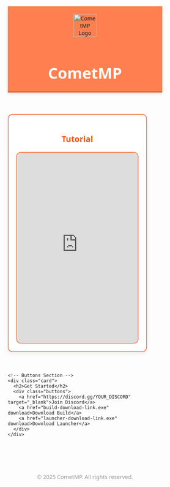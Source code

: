 <!DOCTYPE html>
<html lang="en">
<head>
  <meta charset="UTF-8">
  <meta name="viewport" content="width=device-width, initial-scale=1.0">
  <title>CometMP - Fortnite Project</title>
  <style>
    /* General Reset */
    * {
      margin: 0;
      padding: 0;
      box-sizing: border-box;
      font-family: 'Segoe UI', Tahoma, Geneva, Verdana, sans-serif;
    }

    body {
      background-color: #fff8f0;
      color: #333;
      display: flex;
      flex-direction: column;
      align-items: center;
      min-height: 100vh;
    }

    header {
      width: 100%;
      background-color: #ff7f50; /* Season 5 desert orange */
      padding: 20px 0;
      text-align: center;
      box-shadow: 0 4px 8px rgba(0,0,0,0.1);
      border-bottom: 4px solid #e06b3a;
    }

    header img {
      height: 60px;
      margin-bottom: 10px;
    }

    header h1 {
      color: #fff;
      font-size: 2.5rem;
      font-weight: bold;
    }

    main {
      max-width: 900px;
      width: 90%;
      margin-top: 40px;
      display: flex;
      flex-direction: column;
      gap: 40px;
    }

    .card {
      background: #fff;
      border: 2px solid #ff7f50;
      border-radius: 12px;
      padding: 20px;
      box-shadow: 0 6px 12px rgba(0,0,0,0.05);
      text-align: center;
    }

    .card h2 {
      margin-bottom: 20px;
      color: #ff5500;
    }

    .buttons {
      display: flex;
      flex-wrap: wrap;
      justify-content: center;
      gap: 20px;
      margin-top: 10px;
    }

    .buttons a {
      display: inline-block;
      padding: 12px 25px;
      border-radius: 8px;
      text-decoration: none;
      font-weight: bold;
      color: #fff;
      background-color: #ff7f50;
      border: 2px solid #e06b3a;
      transition: transform 0.2s, box-shadow 0.2s;
    }

    .buttons a:hover {
      transform: translateY(-2px);
      box-shadow: 0 6px 12px rgba(0,0,0,0.2);
    }

    iframe {
      width: 100%;
      height: 500px;
      border-radius: 12px;
      border: 2px solid #ff7f50;
    }

    footer {
      margin-top: 60px;
      padding: 20px;
      text-align: center;
      color: #999;
      font-size: 0.9rem;
    }

    @media (max-width: 600px) {
      header h1 {
        font-size: 2rem;
      }
      iframe {
        height: 300px;
      }
      .buttons a {
        padding: 10px 18px;
      }
    }
  </style>
</head>
<body>

  <!-- Header with Logo and Name -->
  <header>
    <img src="logo.png" alt="CometMP Logo">
    <h1>CometMP</h1>
  </header>

  <main>
    <!-- YouTube Tutorial Embed -->
    <div class="card">
      <h2>Tutorial</h2>
      <iframe src="https://www.youtube.com/embed/YOUR_VIDEO_ID" title="YouTube tutorial" frameborder="0" allowfullscreen></iframe>
    </div>

    <!-- Buttons Section -->
    <div class="card">
      <h2>Get Started</h2>
      <div class="buttons">
        <a href="https://discord.gg/YOUR_DISCORD" target="_blank">Join Discord</a>
        <a href="build-download-link.exe" download>Download Build</a>
        <a href="launcher-download-link.exe" download>Download Launcher</a>
      </div>
    </div>
  </main>

  <footer>
    &copy; 2025 CometMP. All rights reserved.
  </footer>

</body>
</html>
